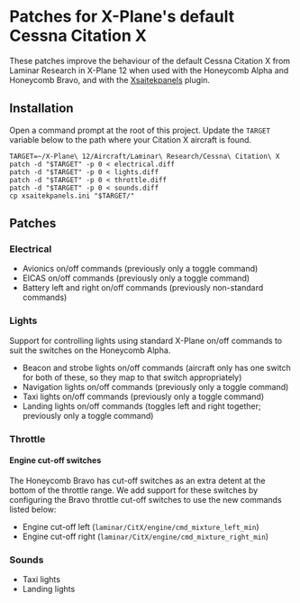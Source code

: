 # Patches for X-Plane's default Cessna Citation X

These patches improve the behaviour of the default Cessna Citation X from Laminar Research in X-Plane 12 when used
with the Honeycomb Alpha and Honeycomb Bravo, and with the [Xsaitekpanels](https://github.com/sparker256/xsaitekpanels) plugin.

## Installation

Open a command prompt at the root of this project. Update the `TARGET` variable below to the path where your Citation X aircraft is found.

```shell
TARGET=~/X-Plane\ 12/Aircraft/Laminar\ Research/Cessna\ Citation\ X
patch -d "$TARGET" -p 0 < electrical.diff
patch -d "$TARGET" -p 0 < lights.diff
patch -d "$TARGET" -p 0 < throttle.diff
patch -d "$TARGET" -p 0 < sounds.diff
cp xsaitekpanels.ini "$TARGET/"
```

## Patches

### Electrical

* Avionics on/off commands (previously only a toggle command)
* EICAS on/off commands (previously only a toggle command)
* Battery left and right on/off commands (previously non-standard commands)

### Lights

Support for controlling lights using standard X-Plane on/off commands to suit the switches on the Honeycomb Alpha.

* Beacon and strobe lights on/off commands (aircraft only has one switch for both of these, so they map to that switch appropriately)
* Navigation lights on/off commands (previously only a toggle command)
* Taxi lights on/off commands (previously only a toggle command)
* Landing lights on/off commands (toggles left and right together; previously only a toggle command)

### Throttle

#### Engine cut-off switches

The Honeycomb Bravo has cut-off switches as an extra detent at the bottom of the throttle range. We add support for these
switches by configuring the Bravo throttle cut-off switches to use the new commands listed below:

* Engine cut-off left (`laminar/CitX/engine/cmd_mixture_left_min`)
* Engine cut-off right (`laminar/CitX/engine/cmd_mixture_right_min`)

### Sounds

* Taxi lights
* Landing lights
